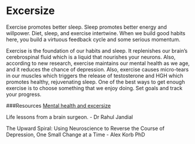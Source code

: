 # Excersize

Exercise promotes better sleep. Sleep promotes better energy and willpower. Diet, sleep, 
and exercise intertwine. When we build good habits here, you build a virtuous feedback 
cycle and some serious momentum.

Exercise is the foundation of our habits and sleep. It replenishes our brain’s cerebrospinal 
fluid which is a liquid that nourishes your neurons. Also, according to new research, exercise 
maintains our mental health as we age, and it reduces the chance of depression. Also, 
exercise causes micro-tears in our muscles which triggers the release of testosterone and 
HGH which promotes healthy, rejuvenating sleep.
One of the best ways to get enough exercise is to choose something that we enjoy doing. Set goals and track your progress.


###Resources
[Mental health and excersize](https://www.psychologytoday.com/us/blog/what-works-and-why/201803/how-your-mental-health-reaps-the-benefits-exercise)

Life lessons from a brain surgeon. - Dr Rahul Jandial 

The Upward Spiral: Using Neuroscience to Reverse the Course of Depression, One Small Change at a Time - Alex Korb PhD


